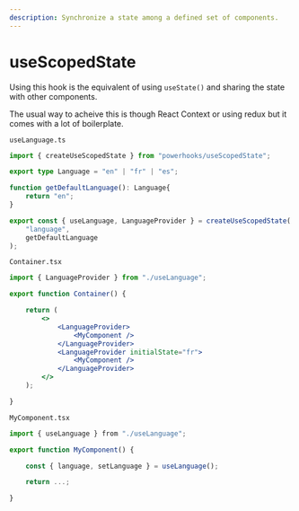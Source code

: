 ```yaml
---
description: Synchronize a state among a defined set of components.
---
```


# useScopedState

Using this hook is the equivalent of using `useState()` and sharing the state with other components. 

The usual way to acheive this is though React Context or using redux but it comes with a lot of boilerplate.

`useLanguage.ts`

```typescript
import { createUseScopedState } from "powerhooks/useScopedState";

export type Language = "en" | "fr" | "es";

function getDefaultLanguage(): Language{
    return "en";
}

export const { useLanguage, LanguageProvider } = createUseScopedState(
    "language",
    getDefaultLanguage
);
```

`Container.tsx`

```jsx
import { LanguageProvider } from "./useLanguage";

export function Container() {

    return (
        <>
            <LanguageProvider>
                <MyComponent />
            </LanguageProvider>
            <LanguageProvider initialState="fr">
                <MyComponent />
            </LanguageProvider>
        </>
    );

}
```

`MyComponent.tsx`

```jsx
import { useLanguage } from "./useLanguage";

export function MyComponent() {

    const { language, setLanguage } = useLanguage();

    return ...;

}
```

